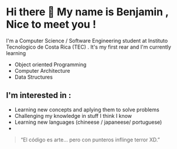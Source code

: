 # Hi there 👋 My name is Benjamin , Nice to meet you !
I'm a Computer Science / Software Engineering student at Instituto Tecnologico de Costa Rica (TEC) .
It's my first rear and I'm currently learning 
- Object oriented Programming
- Computer Architecture
- Data Structures 
## I'm interested in : 
- Learning new concepts and aplying them to solve problems
- Challenging my knowledge in stuff I think I know
- Learning new languages (chineese / japaneese/ portuguese)
- 
> “El código es arte... pero con punteros inflinge terror XD.”
<!--
**benjaortizq/benjaortizq** is a ✨ _special_ ✨ repository because its `README.md` (this file) appears on your GitHub profile.

Here are some ideas to get you started:

- 🔭 I’m currently working on ...
- 🌱 I’m currently learning ...
- 👯 I’m looking to collaborate on ...
- 🤔 I’m looking for help with ...
- 💬 Ask me about ...
- 📫 How to reach me: ...
- 😄 Pronouns: ...
- ⚡ Fun fact: ...
-->

